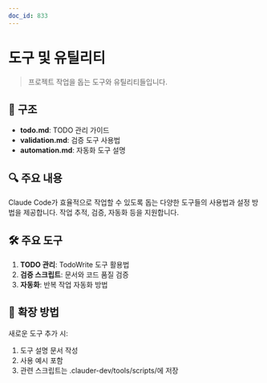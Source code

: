 ```yaml
---
doc_id: 833
---
```


# 도구 및 유틸리티

> 프로젝트 작업을 돕는 도구와 유틸리티들입니다.

## 📁 구조

- **todo.md**: TODO 관리 가이드
- **validation.md**: 검증 도구 사용법
- **automation.md**: 자동화 도구 설명

## 🔍 주요 내용

Claude Code가 효율적으로 작업할 수 있도록 돕는 다양한 도구들의 사용법과 설정 방법을 제공합니다. 작업 추적, 검증, 자동화 등을 지원합니다.

## 🛠️ 주요 도구

1. **TODO 관리**: TodoWrite 도구 활용법
2. **검증 스크립트**: 문서와 코드 품질 검증
3. **자동화**: 반복 작업 자동화 방법

## 📌 확장 방법

새로운 도구 추가 시:
1. 도구 설명 문서 작성
2. 사용 예시 포함
3. 관련 스크립트는 .clauder-dev/tools/scripts/에 저장